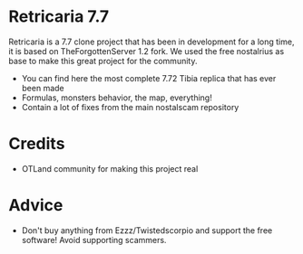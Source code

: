 # Retricaria 7.7
Retricaria is a 7.7 clone project that has been in development for a long time, it is based on TheForgottenServer 1.2 fork. We used the free nostalrius as base to make this great project for the community.

  - You can find here the most complete 7.72 Tibia replica that has ever been made
  - Formulas, monsters behavior, the map, everything!
  - Contain a lot of fixes from the main nostalscam repository

# Credits

  - OTLand community for making this project real

# Advice

  - Don't buy anything from Ezzz/Twistedscorpio and support the free software! Avoid supporting scammers.
